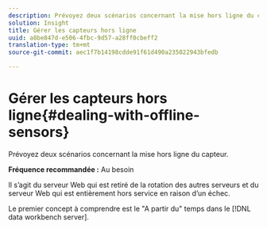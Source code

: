 ```yaml
---
description: Prévoyez deux scénarios concernant la mise hors ligne du capteur.
solution: Insight
title: Gérer les capteurs hors ligne
uuid: a8be847d-e506-4fbc-9d57-a28ff0cbeff2
translation-type: tm+mt
source-git-commit: aec1f7b14198cdde91f61d490a235022943bfedb

---
```



# Gérer les capteurs hors ligne{#dealing-with-offline-sensors}

Prévoyez deux scénarios concernant la mise hors ligne du capteur.

**Fréquence recommandée :** Au besoin

Il s’agit du serveur Web qui est retiré de la rotation des autres serveurs et du serveur Web qui est entièrement hors service en raison d’un échec.

Le premier concept à comprendre est le &quot;A partir du&quot; temps dans le [!DNL data workbench server].
